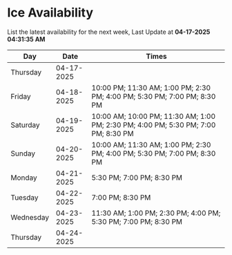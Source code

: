 # Ice Availability

List the latest availability for the next week, Last Update at **04-17-2025 04:31:35 AM**

| Day         | Date        | Times       |
| ----------- | ----------- | ----------- |
|Thursday|04-17-2025||
|Friday|04-18-2025|10:00 PM; 11:30 AM; 1:00 PM; 2:30 PM; 4:00 PM; 5:30 PM; 7:00 PM; 8:30 PM|
|Saturday|04-19-2025|10:00 AM; 10:00 PM; 11:30 AM; 1:00 PM; 2:30 PM; 4:00 PM; 5:30 PM; 7:00 PM; 8:30 PM|
|Sunday|04-20-2025|10:00 AM; 11:30 AM; 1:00 PM; 2:30 PM; 4:00 PM; 5:30 PM; 7:00 PM; 8:30 PM|
|Monday|04-21-2025|5:30 PM; 7:00 PM; 8:30 PM|
|Tuesday|04-22-2025|7:00 PM; 8:30 PM|
|Wednesday|04-23-2025|11:30 AM; 1:00 PM; 2:30 PM; 4:00 PM; 5:30 PM; 7:00 PM; 8:30 PM|
|Thursday|04-24-2025||
